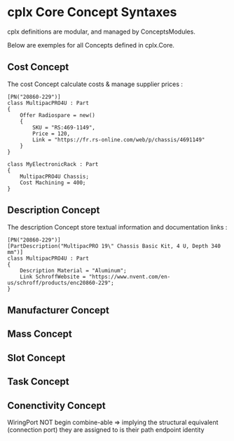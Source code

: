 ﻿# cplx Core Concept Syntaxes

cplx definitions are modular, and managed by ConceptsModules.

Below are exemples for all Concepts defined in cplx.Core.

## Cost Concept

The cost Concept calculate costs & manage supplier prices :
``` Csharp
[PN("20860-229")]
class MultipacPRO4U : Part
{
	Offer Radiospare = new()
	{
		SKU = "RS:469-1149",
		Price = 120,
		Link = "https://fr.rs-online.com/web/p/chassis/4691149"
	}
}

class MyElectronicRack : Part
{
	MultipacPRO4U Chassis;
	Cost Machining = 400;
}
```

## Description Concept
The description Concept store textual information and documentation links :
``` Csharp
[PN("20860-229")]
[PartDescription("MultipacPRO 19\" Chassis Basic Kit, 4 U, Depth 340 mm")]
class MultipacPRO4U : Part
{
	Description Material = "Aluminum";
	Link SchroffWebsite = "https://www.nvent.com/en-us/schroff/products/enc20860-229"; 
}
```


## Manufacturer Concept

## Mass Concept

## Slot Concept

## Task Concept

## Conenctivity Concept

WiringPort NOT begin combine-able => implying the structural equivalent (connection port) they are assigned to is their path endpoint identity

